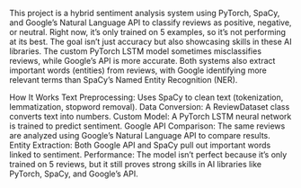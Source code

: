 This project is a hybrid sentiment analysis system using PyTorch, SpaCy, and Google’s Natural Language API to classify reviews as positive, negative, or neutral. Right now, it’s only trained on 5 examples, so it’s not performing at its best. The goal isn’t just accuracy but also showcasing skills in these AI libraries. The custom PyTorch LSTM model sometimes misclassifies reviews, while Google’s API is more accurate. Both systems also extract important words (entities) from reviews, with Google identifying more relevant terms than SpaCy’s Named Entity Recognition (NER).



How It Works
Text Preprocessing: Uses SpaCy to clean text (tokenization, lemmatization, stopword removal).
Data Conversion: A ReviewDataset class converts text into numbers.
Custom Model: A PyTorch LSTM neural network is trained to predict sentiment.
Google API Comparison: The same reviews are analyzed using Google’s Natural Language API to compare results.
Entity Extraction: Both Google API and SpaCy pull out important words linked to sentiment.
Performance: The model isn’t perfect because it’s only trained on 5 reviews, but it still proves strong skills in AI libraries like PyTorch, SpaCy, and Google’s API.
